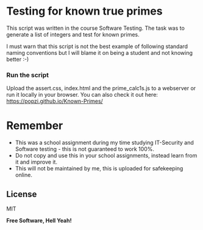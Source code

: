 # Testing for known true primes

This script was written in the course Software Testing.
The task was to generate a list of integers and test for known primes.


I must warn that this script is not the best example of following standard naming conventions but I will blame it on being a student and not knowing better :-)

### Run the script
Upload the assert.css, index.html and the prime_calc1s.js to a webserver or run it locally in your browser.
You can also check it out here: https://popzi.github.io/Known-Primes/

# Remember

  - This was a school assignment during my time studying IT-Security and Software testing - this is not guaranteed to work 100%.
  - Do not copy and use this in your school assignments, instead learn from it and improve it.
  - This will not be maintained by me, this is uploaded for safekeeping online.

License
----

MIT


**Free Software, Hell Yeah!**

